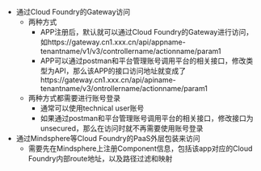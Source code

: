* 通过Cloud Foundry的Gateway访问
    * 两种方式
        * APP注册后，默认就可以通过Cloud Foundry的Gateway进行访问，如https://gateway.cn1.xxx.cn/api/appname-tenantname/v1/v3/controllername/actionname/param1
        * APP可以通过postman和平台管理账号调用平台的相关接口，修改类型为API，那么该APP的接口访问地址就变成了https://gateway.cn1.xxx.cn/api/apiname-tenantname/v3/ontrollername/actionname/param1
    * 两种方式都需要进行账号登录
        * 通常可以使用technical user账号
        * 如果通过postman和平台管理账号调用平台的相关接口，修改接口为unsecured，那么在访问时就不再需要使用账号登录
* 通过Mindsphere等Cloud Foundry的PaaS外层包装来访问
    * 需要先在Mindsphere上注册Component信息，包括该app对应的Cloud Foundry内部route地址，以及路径过滤和映射